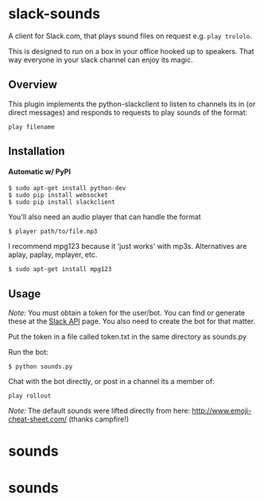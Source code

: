 slack-sounds
================
A client for Slack.com, that plays sound files on request e.g. `play trololo`.

This is designed to run on a box in your office hooked up to speakers. That way everyone in your slack channel can enjoy its magic.

Overview
---------
This plugin implements the python-slackclient to listen to channels its in (or direct messages) and responds to requests to play sounds of the format:

    play filename

Installation
----------

#### Automatic w/ PyPI

    $ sudo apt-get install python-dev
    $ sudo pip install websocket
    $ sudo pip install slackclient

You'll also need an audio player that can handle the format

    $ player path/to/file.mp3

I recommend mpg123 because it 'just works' with mp3s. Alternatives are aplay, paplay, mplayer, etc.

    $ sudo apt-get install mpg123

Usage
-----
_Note:_ You must obtain a token for the user/bot. You can find or generate these at the [Slack API](https://api.slack.com/web) page. You also need to create the bot for that matter.

Put the token in a file called token.txt in the same directory as sounds.py

Run the bot:

    $ python sounds.py

Chat with the bot directly, or post in a channel its a member of:

    play rollout

_Note:_ The default sounds were lifted directly from here: http://www.emoji-cheat-sheet.com/ (thanks campfire!)
# sounds
# sounds
